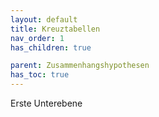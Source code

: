 ```yaml
---
layout: default
title: Kreuztabellen
nav_order: 1
has_children: true

parent: Zusammenhangshypothesen
has_toc: true
---
```


Erste Unterebene

